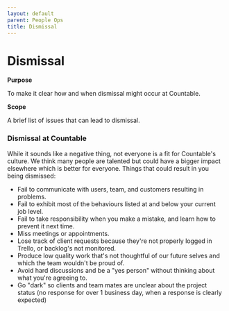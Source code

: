 ```yaml
---
layout: default
parent: People Ops
title: Dismissal
---
```


# Dismissal

**Purpose**

To make it clear how and when dismissal might occur at Countable.

**Scope**

A brief list of issues that can lead to dismissal.

### Dismissal at Countable

While it sounds like a negative thing, not everyone is a fit for
Countable's culture. We think many people are talented but could have a
bigger impact elsewhere which is better for everyone. Things that could
result in you being dismissed:

  - Fail to communicate with users, team, and customers resulting in
    problems.
  - Fail to exhibit most of the behaviours listed at and below your
    current job level.
  - Fail to take responsibility when you make a mistake, and learn how
    to prevent it next time.
  - Miss meetings or appointments.
  - Lose track of client requests because they're not properly logged in
    Trello, or backlog's not monitored.
  - Produce low quality work that's not thoughtful of our future selves
    and which the team wouldn't be proud of.
  - Avoid hard discussions and be a "yes person" without thinking about
    what you're agreeing to.
  - Go "dark" so clients and team mates are unclear about the project
    status (no response for over 1 business day, when a response is
    clearly expected)
